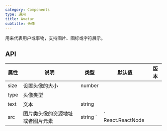 ```yaml
---
category: Components
type: 通用
title: Avatar
subtitle: 头像
---
```


用来代表用户或事物，支持图片、图标或字符展示。

## API

| 属性         | 说明                 | 类型                                                                       | 默认值    | 版本 |
| ------------| -------------------- | -------------------------------------------------------------------------- | --------- | ---- |
| size        | 设置头像的大小        | number                                                                     |            |      |
| type        | 头像类型             |                                                                      |            |      |
| text        | 文本                 |  string                                                                    |            |      |
| src        | 图片类头像的资源地址或者图片元素      |  string `|` React.ReactNode                          |            |      |
